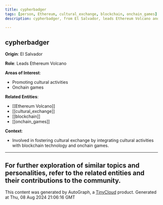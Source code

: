 ```yaml
---
title: cypherbadger
tags: [person, Ethereum, cultural_exchange, blockchain, onchain_games]
description: cypherbadger, from El Salvador, leads Ethereum Volcano and promotes cultural activities and onchain games.

---
```


## cypherbadger

**Origin**: El Salvador

**Role**: Leads Ethereum Volcano

**Areas of Interest**:
- Promoting cultural activities
- Onchain games

**Related Entities**:
- [[Ethereum Volcano]]
- [[cultural_exchange]]
- [[blockchain]]
- [[onchain_games]]

**Context**:
- Involved in fostering cultural exchange by integrating cultural activities with blockchain technology and onchain games.

---

For further exploration of similar topics and personalities, refer to the related entities and their contributions to the community.
---
This content was generated by AutoGraph, a [TinyCloud](https://tinycloud.xyz/) product.
Generated at  Thu, 08 Aug 2024 21:06:16 GMT